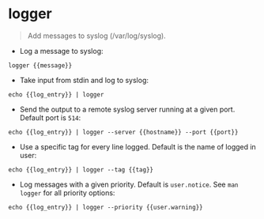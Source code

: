 # logger

> Add messages to syslog (/var/log/syslog).

- Log a message to syslog:

`logger {{message}}`

- Take input from stdin and log to syslog:

`echo {{log_entry}} | logger`

- Send the output to a remote syslog server running at a given port. Default port is `514`:

`echo {{log_entry}} | logger --server {{hostname}} --port {{port}}`

- Use a specific tag for every line logged. Default is the name of logged in user:

`echo {{log_entry}} | logger --tag {{tag}}`

- Log messages with a given priority. Default is `user.notice`. See `man logger` for all priority options:

`echo {{log_entry}} | logger --priority {{user.warning}}`

